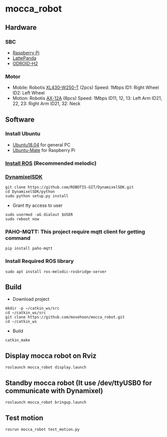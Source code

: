 # mocca_robot

## Hardware

### SBC
- [Raspberry Pi](https://www.raspberrypi.org/)
- [LattePanda](https://www.lattepanda.com/)
- [ODROID-H2](https://www.hardkernel.com/shop/odroid-h2plus/)

### Motor
- Mobile: Robotis [XL430-W250-T](https://www.robotis.com/shop/item.php?it_id=902-0135-000) (2pcs)
Speed: 1Mbps
ID1: Right Wheel
ID2: Left Wheel
- Motion: Robotis [AX-12A](https://www.robotis.com/shop/item.php?it_id=902-0003-001) (8pcs)
Speed: 1Mbps
ID11, 12, 13: Left Arm
ID21, 22, 23: Right Arm
ID21, 32: Neck

## Software

### Install Ubuntu
- [Ubuntu18.04](https://releases.ubuntu.com/18.04/) for general PC
- [Ubuntu-Mate](https://ubuntu-mate.org/ports/raspberry-pi/) for Raspberry Pi

### [Install ROS](http://wiki.ros.org/melodic/Installation/Ubuntu) (Recommended melodic)

### [DynamixelSDK](https://github.com/ROBOTIS-GIT/DynamixelSDK)
```
git clone https://github.com/ROBOTIS-GIT/DynamixelSDK.git
cd DynamixelSDK/python
sudo python setup.py install
```
- Grant tty access to user
```
sudo usermod -aG dialout $USER
sudo reboot now
```

### PAHO-MQTT: This project require mqtt client for getting command
```
pip install paho-mqtt
```

### Install Required ROS library
```
sudo apt install ros-melodic-rosbridge-server
```

## Build
- Download project
```
mkdir -p ~/catkin_ws/src
cd ~/catkin_ws/src
git clone https://github.com/movehoon/mocca_robot.git
cd ~/catkin_ws
```

- Build
```
catkin_make
```

## Display mocca robot on Rviz
```
roslaunch mocca_robot display.launch
```

## Standby mocca robot (It use /dev/ttyUSB0 for communicate with Dynamixel)
```
roslaunch mocca_robot bringup.launch
```

## Test motion
```
rosrun mocca_robot test_motion.py
```
